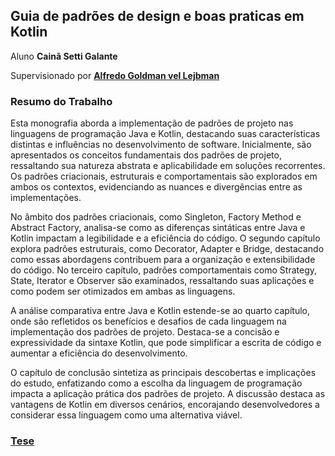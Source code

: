 ## Guia de padrões  de design e boas praticas em Kotlin

Aluno **Cainã Setti Galante**

Supervisionado por **[Alfredo Goldman vel Lejbman](https://www.ime.usp.br/~gold/new/#)**

### Resumo do Trabalho

Esta monografia aborda a implementação de padrões de projeto nas linguagens de programação Java e Kotlin, destacando suas características distintas e influências no desenvolvimento de software. Inicialmente, são apresentados os conceitos fundamentais dos padrões de projeto, ressaltando sua natureza abstrata e aplicabilidade em soluções recorrentes. Os padrões criacionais, estruturais e comportamentais são explorados em ambos os contextos, evidenciando as nuances e divergências entre as implementações.

No âmbito dos padrões criacionais, como Singleton, Factory Method e Abstract Factory, analisa-se como as diferenças sintáticas entre Java e Kotlin impactam a legibilidade e a eficiência do código. O segundo capítulo explora padrões estruturais, como Decorator, Adapter e Bridge, destacando como essas abordagens contribuem para a organização e extensibilidade do código. No terceiro capítulo, padrões comportamentais como Strategy, State, Iterator e Observer são examinados, ressaltando suas aplicações e como podem ser otimizados em ambas as linguagens.

A análise comparativa entre Java e Kotlin estende-se ao quarto capítulo, onde são refletidos os benefícios e desafios de cada linguagem na implementação dos padrões de projeto. Destaca-se a concisão e expressividade da sintaxe Kotlin, que pode simplificar a escrita de código e aumentar a eficiência do desenvolvimento.

O capítulo de conclusão sintetiza as principais descobertas e implicações do estudo, enfatizando como a escolha da linguagem de programação impacta a aplicação prática dos padrões de projeto. A discussão destaca as vantagens de Kotlin em diversos cenários, encorajando desenvolvedores a considerar essa linguagem como uma alternativa viável.

### [Tese](./tese.pdf)